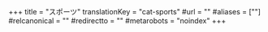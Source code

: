+++
title = "スポーツ"
translationKey = "cat-sports"
#url = ""
#aliases = [""]
#relcanonical = ""
#redirectto = ""
#metarobots = "noindex"
+++

